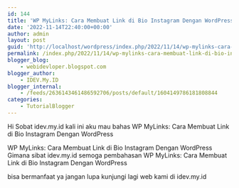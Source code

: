 ```yaml
---
id: 144
title: 'WP MyLinks: Cara Membuat Link di Bio Instagram Dengan WordPress'
date: '2022-11-14T22:40:00+00:00'
author: admin
layout: post
guid: 'http://localhost/wordpress/index.php/2022/11/14/wp-mylinks-cara-membuat-link-di-bio-instagram-dengan-wordpress/'
permalink: /index.php/2022/11/14/wp-mylinks-cara-membuat-link-di-bio-instagram-dengan-wordpress/
blogger_blog:
    - webidevloper.blogspot.com
blogger_author:
    - IDEV.My.ID
blogger_internal:
    - /feeds/2636143461486592706/posts/default/1604149786181808844
categories:
    - TutorialBlogger
---
```


Hi Sobat idev.my.id kali ini aku mau bahas WP MyLinks: Cara Membuat Link di Bio Instagram Dengan WordPress

WP MyLinks: Cara Membuat Link di Bio Instagram Dengan WordPress  
Gimana sibat idev.my.id semoga pembahasan WP MyLinks: Cara Membuat Link di Bio Instagram Dengan WordPress

 bisa bermanfaat ya jangan lupa kunjungi lagi web kami di idev.my.id